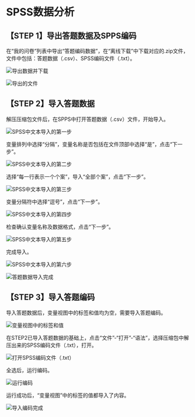 # SPSS数据分析

## 【STEP 1】导出答题数据及SPPS编码

在“我的问卷”列表中导出“答题编码数据”，在“离线下载”中下载对应的.zip文件，文件中包括：答题数据（.csv）、SPSS编码文件（.txt）。

![&#x5BFC;&#x51FA;&#x6570;&#x636E;&#x5E76;&#x4E0B;&#x8F7D;](../.gitbook/assets/image%20%28229%29.png)

![&#x5BFC;&#x51FA;&#x7684;&#x6587;&#x4EF6;](../.gitbook/assets/image%20%28178%29.png)

## 【STEP 2】导入答题数据

解压压缩包文件后，在SPPS中打开答题数据（.csv）文件，开始导入。

![SPSS&#x4E2D;&#x6587;&#x672C;&#x5BFC;&#x5165;&#x7684;&#x7B2C;&#x4E00;&#x6B65;](../.gitbook/assets/image%20%28358%29.png)

变量排列中选择“分隔”，变量名称是否包括在文件顶部中选择“是”，点击“下一步”。

![SPSS&#x4E2D;&#x6587;&#x672C;&#x5BFC;&#x5165;&#x7684;&#x7B2C;&#x4E8C;&#x6B65;](../.gitbook/assets/image%20%28346%29.png)

选择“每一行表示一个个案”，导入“全部个案”，点击“下一步”。

![SPSS&#x4E2D;&#x6587;&#x672C;&#x5BFC;&#x5165;&#x7684;&#x7B2C;&#x4E09;&#x6B65;](../.gitbook/assets/image%20%28124%29.png)

变量分隔符中选择“逗号”，点击“下一步”。

![SPSS&#x4E2D;&#x6587;&#x672C;&#x5BFC;&#x5165;&#x7684;&#x7B2C;&#x56DB;&#x6B65;](../.gitbook/assets/image%20%28148%29.png)

检查确认变量名称及数据格式，点击“下一步”。

![SPSS&#x4E2D;&#x6587;&#x672C;&#x5BFC;&#x5165;&#x7684;&#x7B2C;&#x4E94;&#x6B65;](../.gitbook/assets/image%20%2888%29.png)

完成导入。

![SPSS&#x4E2D;&#x6587;&#x672C;&#x5BFC;&#x5165;&#x7684;&#x7B2C;&#x516D;&#x6B65;](../.gitbook/assets/image%20%28314%29.png)

![&#x7B54;&#x9898;&#x6570;&#x636E;&#x5BFC;&#x5165;&#x5B8C;&#x6210;](../.gitbook/assets/image%20%2890%29.png)

## 【STEP 3】导入答题编码

导入答题数据后，变量视图中的标签和值均为空，需要导入答题编码。

![&#x53D8;&#x91CF;&#x89C6;&#x56FE;&#x4E2D;&#x7684;&#x6807;&#x7B7E;&#x548C;&#x503C;](../.gitbook/assets/image%20%2819%29.png)

在STEP2已导入答题数据的基础上，点击“文件”-“打开”-“语法”，选择压缩包中解压出来的SPSS编码文件（.txt），打开。

![&#x6253;&#x5F00;SPSS&#x7F16;&#x7801;&#x6587;&#x4EF6;&#xFF08;.txt&#xFF09;](../.gitbook/assets/image%20%28246%29.png)

全选后，运行编码。

![&#x8FD0;&#x884C;&#x7F16;&#x7801;](../.gitbook/assets/image%20%2899%29.png)

运行成功后，“变量视图”中的标签的值都导入了内容。

![&#x5BFC;&#x5165;&#x7F16;&#x7801;&#x5B8C;&#x6210;](../.gitbook/assets/image%20%28283%29.png)

